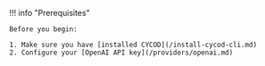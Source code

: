!!! info "Prerequisites"

    Before you begin:
    
    1. Make sure you have [installed CYCOD](/install-cycod-cli.md)
    2. Configure your [OpenAI API key](/providers/openai.md)